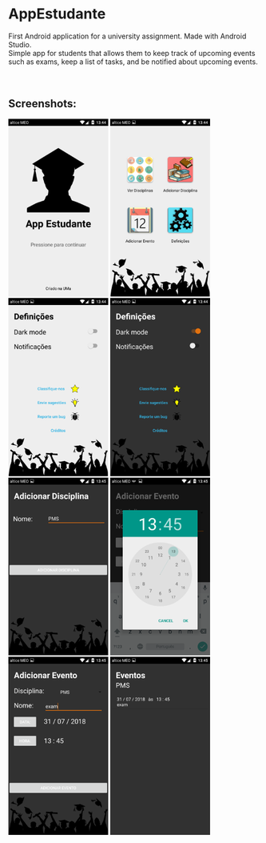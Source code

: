 # AppEstudante
First Android application for a university assignment. Made with Android Studio.  
Simple app for students that allows them to keep track of upcoming events such as exams, keep a list of tasks, and be notified about upcoming events.  
<br/><br/>

## Screenshots:  
<p float="left">
  <img src="docs/images/1.png" alt="screenshot 1" width="200"/>
  <img src="docs/images/2.png" alt="screenshot 2" width="200"/>
  <img src="docs/images/3.png" alt="screenshot 3" width="200"/>
  <img src="docs/images/4.png" alt="screenshot 4" width="200"/>
  <img src="docs/images/5.png" alt="screenshot 5" width="200"/>
  <img src="docs/images/6.png" alt="screenshot 6" width="200"/>
  <img src="docs/images/7.png" alt="screenshot 7" width="200"/>
  <img src="docs/images/8.png" alt="screenshot 8" width="200"/>
</p>

